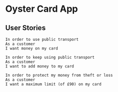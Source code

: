 # Oyster Card App

## User Stories

```
In order to use public transport
As a customer
I want money on my card
```
```
In order to keep using public transport
As a customer
I want to add money to my card
```
```
In order to protect my money from theft or loss
As a customer
I want a maximum limit (of £90) on my card
```